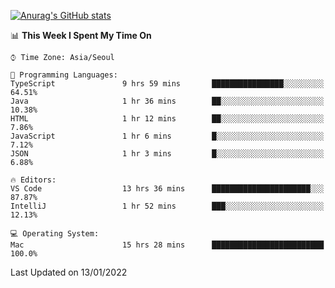 
<!--
**BHyeonKim/BHyeonKim** is a ✨ _special_ ✨ repository because its `README.md` (this file) appears on your GitHub profile.

Here are some ideas to get you started:

- 🔭 I’m currently working on ...
- 🌱 I’m currently learning ...
- 👯 I’m looking to collaborate on ...
- 🤔 I’m looking for help with ...
- 💬 Ask me about ...
- 📫 How to reach me: ...
- 😄 Pronouns: ...
- ⚡ Fun fact: ...
-->
[![Anurag's GitHub stats](https://github-readme-stats.vercel.app/api?username=BHyeonKim&show_icons=true&theme=dark)
](https://github.com/anuraghazra/github-readme-stats)
<!--START_SECTION:waka-->
📊 **This Week I Spent My Time On** 

```text
⌚︎ Time Zone: Asia/Seoul

💬 Programming Languages: 
TypeScript               9 hrs 59 mins       ████████████████░░░░░░░░░   64.51% 
Java                     1 hr 36 mins        ██░░░░░░░░░░░░░░░░░░░░░░░   10.38% 
HTML                     1 hr 12 mins        ██░░░░░░░░░░░░░░░░░░░░░░░   7.86% 
JavaScript               1 hr 6 mins         █░░░░░░░░░░░░░░░░░░░░░░░░   7.12% 
JSON                     1 hr 3 mins         █░░░░░░░░░░░░░░░░░░░░░░░░   6.88%

🔥 Editors: 
VS Code                  13 hrs 36 mins      ██████████████████████░░░   87.87% 
IntelliJ                 1 hr 52 mins        ███░░░░░░░░░░░░░░░░░░░░░░   12.13%

💻 Operating System: 
Mac                      15 hrs 28 mins      █████████████████████████   100.0%

```


 Last Updated on 13/01/2022
<!--END_SECTION:waka-->

